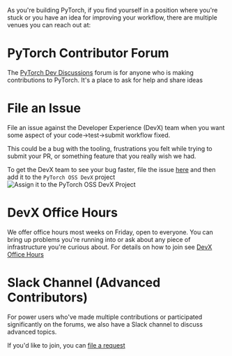 As you're building PyTorch, if you find yourself in a position where you're stuck or you have an idea for improving your workflow, there are multiple venues you can reach out at:

# PyTorch Contributor Forum
The [PyTorch Dev Discussions](https://dev-discuss.pytorch.org/) forum is for anyone who is making contributions to PyTorch. 
It's a place to ask for help and share ideas

# File an Issue 
File an issue against the Developer Experience (DevX) team when you want some aspect of your code->test->submit workflow fixed.

This could be a bug with the tooling, frustrations you felt while trying to submit your PR, or something feature that you really wish we had.

To get the DevX team to see your bug faster, file the issue [here](https://github.com/pytorch/pytorch/issues/new/choose) and then add it to the `PyTorch OSS DevX` project
![Assign it to the PyTorch OSS DevX Project](https://user-images.githubusercontent.com/4468967/201147013-c00809f5-4791-4a5e-9f5f-bd1cf10186a9.jpeg)


# DevX Office Hours
We offer office hours most weeks on Friday, open to everyone. You can bring up problems you're running into or ask about any piece of infrastructure you're curious about.
For details on how to join see [DevX Office Hours](https://github.com/pytorch/pytorch/wiki/Dev-Infra-Office-Hours)

# Slack Channel (Advanced Contributors)
For power users who've made multiple contributions or participated significantly on the forums, we also have a Slack channel to discuss advanced topics.

If you'd like to join, you can [file a request](https://pytorch.org/resources/)